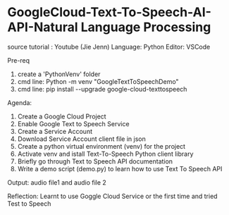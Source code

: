 # GoogleCloud-Text-To-Speech-AI-API-Natural Language Processing 

source tutorial : Youtube (Jie Jenn)
Language: Python
Editor: VSCode

Pre-req
1. create a 'PythonVenv' folder
2. cmd line: Python -m venv "GoogleTextToSpeechDemo"
3. cmd line: pip install --upgrade google-cloud-texttospeech

Agenda:
1. Create a Google Cloud Project
2. Enable Google Text to Speech Service
3. Create a Service Account
4. Download Service Account client file in json
5. Create a python virtual environment (venv) for the project
6. Activate venv and istall Text-To-Speech Python client library
7. Briefly go through Text to Speech API documentation
8. Write a demo script (demo.py) to learn how to use Text To Speech API

Output: audio file1 and audio file 2

Reflection: Learnt to use Goggle Cloud Service or the first time and tried Test to Speech 
